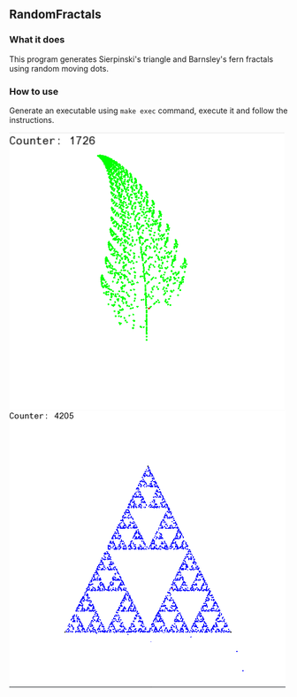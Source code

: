 ## RandomFractals

### What it does

This program generates Sierpinski's triangle and Barnsley's fern fractals using
random moving dots.

### How to use

Generate an executable using `make exec` command, execute it and follow the
instructions.

![fern print](./fern.png) ![triangle print](./triangle.png)
